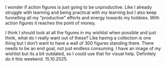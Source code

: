 I wonder if action figures is just going to be unproductive. Like I already struggle with learning and being practical with my learning but I also keep funnelling all my "productive" efforts and energy towards my hobbies. With action figures it reaches the point of money.

I think I should look at all the figures in my wishlist when possible and just think, what do I really want out of these? Like having a collection is one thing but I don't want to have a wall of 300 figures standing there. There needs to be an end goal, not just endless consuming. I have an image of my wishlist but its a bit outdated, so I could use that for visual help. Definitely do it this weekend. 15.10.2025.